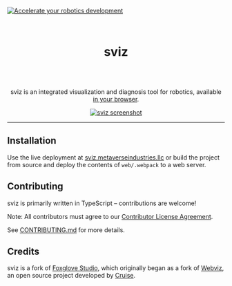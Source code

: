 [![Accelerate your robotics development](https://user-images.githubusercontent.com/14011012/195918769-5aaeedf3-5de2-48fb-951e-7399f2b9e190.png)](https://foxglove.dev)

<br/>

<div align="center">
  <h1>sviz</h1>
  <br />
  <br />

sviz is an integrated visualization and diagnosis tool for robotics, available [in your browser](https://sviz.metaverseindustries.llc/).

  <p align="center">
    <a href="https://sviz.metaverseindustries.llc"><img alt="sviz screenshot" src="/resources/screenshot.png"></a>
  </p>
</div>

<hr />

## Installation

Use the live deployment at [sviz.metaverseindustries.llc](https://sviz.metaverseindustries.llc/) or build the project from source and deploy the contents of `web/.webpack` to a web server.

## Contributing

sviz is primarily written in TypeScript – contributions are welcome!

Note: All contributors must agree to our [Contributor License Agreement](https://github.com/foxglove/cla).

See [CONTRIBUTING.md](CONTRIBUTING.md) for more details.

## Credits

sviz is a fork of [Foxglove Studio](https://github.com/foxglove/studio), which originally began as a fork of [Webviz](https://github.com/cruise-automation/webviz), an open source project developed by [Cruise](https://getcruise.com/).
